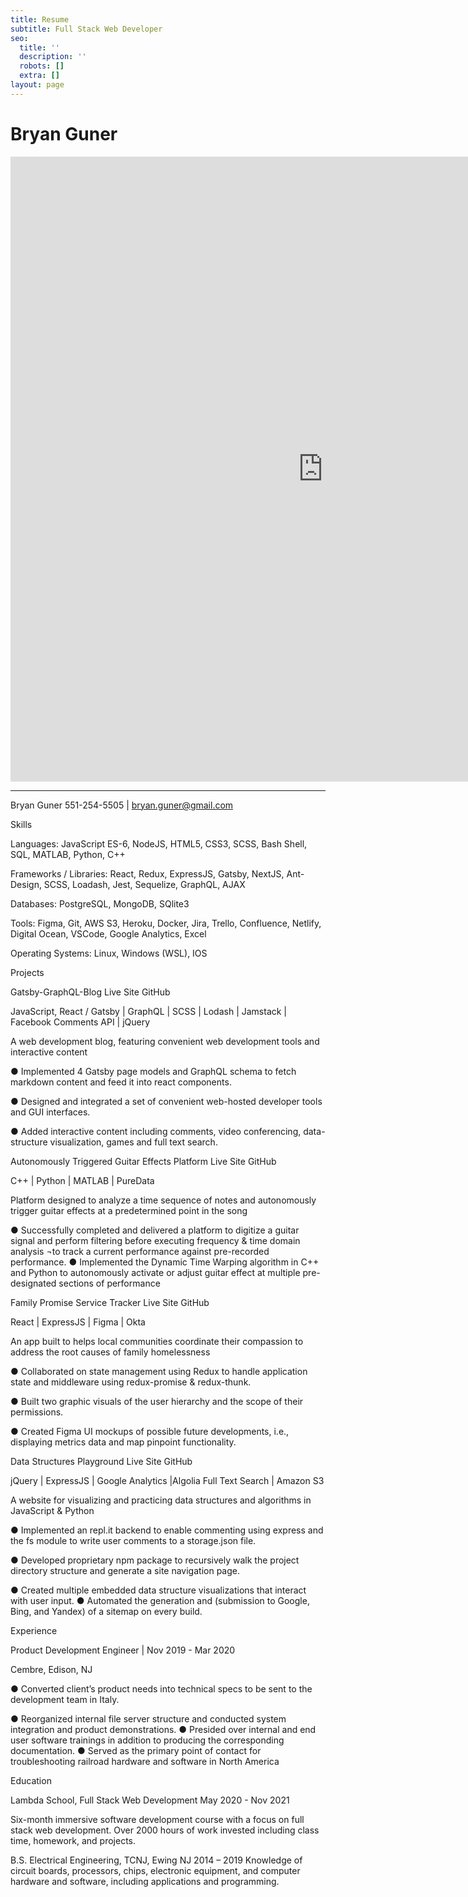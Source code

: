 ```yaml
---
title: Resume
subtitle: Full Stack Web Developer
seo:
  title: ''
  description: ''
  robots: []
  extra: []
layout: page
---
```

# Bryan Guner

<iframe src="https://onedrive.live.com/embed?cid=D21009FDD967A241&resid=D21009FDD967A241%21690246&authkey=AJeuslwsYM8XHNw&em=2" width="1000" height="1000" frameborder="0" scrolling="no"></iframe>





---



Bryan Guner
551-254-5505 | bryan.guner@gmail.com

Skills

Languages: 		JavaScript ES-6, NodeJS, HTML5, CSS3, SCSS, Bash Shell, SQL, MATLAB, Python, C++

Frameworks / Libraries:   React, Redux, ExpressJS, Gatsby, NextJS, Ant-Design, SCSS, Loadash, Jest, Sequelize, GraphQL, AJAX

Databases: 		PostgreSQL, MongoDB, SQlite3

Tools:  			Figma, Git, AWS S3, Heroku, Docker, Jira, Trello, Confluence, Netlify, Digital Ocean, VSCode, Google Analytics, Excel

Operating Systems: 	Linux, Windows (WSL), IOS

Projects

Gatsby-GraphQL-Blog	 Live Site  GitHub

JavaScript, React / Gatsby | GraphQL | SCSS | Lodash | Jamstack | Facebook Comments API | jQuery

A web development blog, featuring convenient web development tools and interactive content

●	Implemented 4 Gatsby page models and GraphQL schema to fetch markdown content and feed it into react components.

●	Designed and integrated a set of convenient web-hosted developer tools and GUI interfaces.

●	Added interactive content including comments, video conferencing, data-structure visualization, games and full text search.

Autonomously Triggered Guitar Effects Platform	Live Site   GitHub

C++ | Python | MATLAB | PureData

Platform designed to analyze a time sequence of notes and autonomously trigger guitar effects at a predetermined point in the song

●	Successfully completed and delivered a platform to digitize a guitar signal and perform filtering before executing frequency & time domain analysis ¬to track a current performance against pre-recorded performance.
●	Implemented the Dynamic Time Warping algorithm in C++ and Python to autonomously activate or adjust guitar effect at multiple pre-designated sections of performance

Family Promise Service Tracker	Live Site   GitHub

React | ExpressJS | Figma | Okta

An app built to helps local communities coordinate their compassion to address the root causes of family homelessness

●	Collaborated on state management using Redux to handle application state and middleware using redux-promise & redux-thunk.

●	Built two graphic visuals of the user hierarchy and the scope of their permissions.

●	Created Figma UI mockups of possible future developments, i.e., displaying metrics data and map pinpoint functionality.

Data Structures Playground	 Live Site  GitHub

jQuery | ExpressJS | Google Analytics |Algolia Full Text Search | Amazon S3

A website for visualizing and practicing data structures and algorithms in JavaScript & Python

●	Implemented an repl.it backend to enable commenting using express and the fs module to write user comments to a storage.json file.

●	Developed proprietary npm package to recursively walk the project directory structure and generate a site navigation page.

●	Created multiple embedded data structure visualizations that interact with user input.
●	Automated the generation and (submission to Google, Bing, and Yandex) of a sitemap on every build.

Experience

Product Development Engineer | Nov 2019 - Mar 2020

Cembre, Edison, NJ

●	Converted client’s product needs into technical specs to be sent to the development team in Italy.

●	Reorganized internal file server structure and conducted system integration and product demonstrations.
●	Presided over internal and end user software trainings in addition to producing the corresponding documentation.
●	Served as the primary point of contact for troubleshooting railroad hardware and software in North America

Education

Lambda School, Full Stack Web Development								             May 2020 - Nov 2021

Six-month immersive software development course with a focus on full stack web development. Over 2000 hours of work invested including class time, homework, and projects.

B.S. Electrical Engineering, TCNJ, Ewing NJ								                           2014 – 2019
Knowledge of circuit boards, processors, chips, electronic equipment, and computer hardware and software, including applications and programming.

